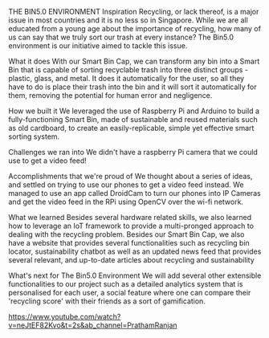 THE BIN5.0 ENVIRONMENT 
Inspiration
Recycling, or lack thereof, is a major issue in most countries and it is no less so in Singapore. While we are all educated from a young age about the importance of recycling, how many of us can say that we truly sort our trash at every instance? The Bin5.0 environment is our initiative aimed to tackle this issue.

What it does
With our Smart Bin Cap, we can transform any bin into a Smart Bin that is capable of sorting recyclable trash into three distinct groups - plastic, glass, and metal. It does it automatically for the user, so all they have to do is place their trash into the bin and it will sort it automatically for them, removing the potential for human error and negligence.

How we built it
We leveraged the use of Raspberry Pi and Arduino to build a fully-functioning Smart Bin, made of sustainable and reused materials such as old cardboard, to create an easily-replicable, simple yet effective smart sorting system.

Challenges we ran into
We didn't have a raspberry Pi camera that we could use to get a video feed!

Accomplishments that we're proud of
We thought about a series of ideas, and settled on trying to use our phones to get a video feed instead. We managed to use an app called DroidCam to turn our phones into IP Cameras and get the video feed in the RPi using OpenCV over the wi-fi network.

What we learned
Besides several hardware related skills, we also learned how to leverage an IoT framework to provide a multi-pronged approach to dealing with the recycling problem. Besides our Smart Bin Cap, we also have a website that provides several functionalities such as recycling bin locator, sustainability chatbot as well as an updated news feed that provides several relevant, and up-to-date articles about recycling and sustainability

What's next for The Bin5.0 Environment
We will add several other extensible functionalities to our project such as a detailed analytics system that is personalised for each user, a social feature where one can compare their 'recycling score' with their friends as a sort of gamification.

https://www.youtube.com/watch?v=neJtEF82Kvo&t=2s&ab_channel=PrathamRanjan
